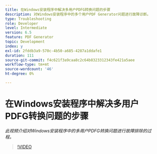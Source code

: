 ```yaml
---
title: 在Windows安装程序中解决多用户PDFG转换问题的步骤
description: 对Windows安装程序中的多个用户PDF Generator问题进行故障诊断。
type: Troubleshooting
role: Developer
level: Intermediate
version: 6.5
feature: PDF Generator
topic: Development
index: y
exl-id: 2fddb3a9-570c-4b50-a685-4287a1ddafe1
duration: 111
source-git-commit: f4c621f3a9caa8c2c64b8323312343fe421a5aee
workflow-type: tm+mt
source-wordcount: '46'
ht-degree: 0%

---
```


# 在Windows安装程序中解决多用户PDFG转换问题的步骤

*此视频介绍对Windows安装程序中的多用户PDFG转换问题进行故障排除的过程。*

>[!VIDEO](https://video.tv.adobe.com/v/335550?quality=12&learn=on)
